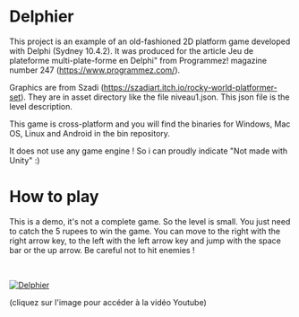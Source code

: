 # Delphier
  
 This project is an example of an old-fashioned 2D platform game developed with Delphi (Sydney 10.4.2). It was produced for the article Jeu de plateforme
 multi-plate-forme en Delphi" from Programmez! magazine number 247 (https://www.programmez.com/).
 
 Graphics are from Szadi (https://szadiart.itch.io/rocky-world-platformer-set). They are in asset directory like the file niveau1.json. This json file is the level  description.
  
 This game is cross-platform and you will find the binaries for Windows, Mac OS, Linux and Android in the bin repository.
  
 It does not use any game engine ! So i can proudly indicate "Not made with Unity" :) 
 
# How to play
 This is a demo, it's not a complete game. So the level is small.
 You just need to catch the 5 rupees to win the game. You can move to the right with the right arrow key, to the left with the left arrow key and jump with the space bar or the up arrow. Be careful not to hit enemies !

 <br>
 
 [![Delphier](http://img.youtube.com/vi/tzEazG-MmzQ/0.jpg)](https://www.youtube.com/watch?v=tzEazG-MmzQ)

(cliquez sur l'image pour accéder à la vidéo Youtube)
